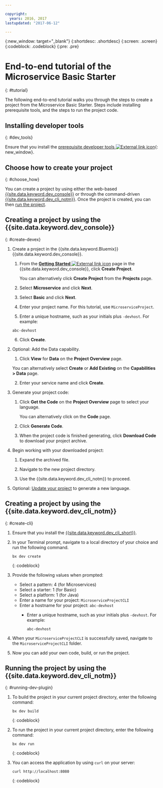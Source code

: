 ```yaml
---

copyright:
  years: 2016, 2017
lastupdated: "2017-06-12"

---
```

{:new_window: target="_blank"}
{:shortdesc: .shortdesc}
{:screen: .screen}
{:codeblock: .codeblock}
{:pre: .pre}

# End-to-end tutorial of the Microservice Basic Starter
{: #tutorial}

The following end-to-end tutorial walks you through the steps to create a project from the Microservice Basic Starter. Steps include installing prerequisite tools, and the steps to run the project code.


## Installing developer tools
{: #dev_tools}

Ensure that you install the [prerequisite developer tools ![External link icon](../icons/launch-glyph.svg "External link icon")](get_code.html#prereq-dev-tools){: new_window}.


## Choose how to create your project
{: #choose_how}

You can create a project by using either the web-based [{{site.data.keyword.dev_console}}](#create-devex) or through the command-driven [{{site.data.keyword.dev_cli_notm}}](#create-cli). Once the project is created, you can then [run the project](#running-dev-plugin).


## Creating a project by using the {{site.data.keyword.dev_console}}
{: #create-devex}

1. Create a project in the {{site.data.keyword.Bluemix}} {{site.data.keyword.dev_console}}.

	1. From the [**Getting Started** ![External link icon](../icons/launch-glyph.svg "External link icon")](https://console.ng.bluemix.net/developer/getting-started/) page in the {{site.data.keyword.dev_console}}, click **Create Project**.

		You can alternatively click **Create Project** from the **Projects** page.

	2. Select **Microservice** and click **Next**.

	3. Select **Basic** and click **Next**.

	4. Enter your project name. For this tutorial, use `MicroserviceProject`.   

	5. Enter a unique hostname, such as your initials plus `-devhost`. For example:
	
	 ```
	 abc-devhost
	 ```
	   
	6. Click **Create**.

2. Optional: Add the Data capability.

	1. Click **View** for **Data** on the **Project Overview** page.

      You can alternatively select **Create** or **Add Existing** on the **Capabilities > Data** page.

   2. Enter your service name and click **Create**.

3. Generate your project code:

	1. Click **Get the Code** on the **Project Overview** page to select your language.
   
		You can alternatively click on the **Code** page.
      
	2. Click **Generate Code**.
   
	3. When the project code is finished generating, click **Download Code** to download your project archive.

4. Begin working with your downloaded project:

	1. Expand the archived file.
	
	2. Navigate to the new project directory.
	
	3. Use the {{site.data.keyword.dev_cli_notm}} to proceed.

5. Optional: [Update your project](project_overview_page.html#update_language) to generate a new language.


## Creating a project by using the {{site.data.keyword.dev_cli_notm}}
{: #create-cli}

1. Ensure that you install the [{{site.data.keyword.dev_cli_short}}](dev_cli.html).

2. In your Terminal prompt, navigate to a local directory of your choice and run the following command.
  
	```
	bx dev create
	```
	{: codeblock}

3. Provide the following values when prompted:

	* Select a pattern: 4 (for Microservices)
	* Select a starter: 1 (for Basic)
	* Select a platform: 1 (for Java)
	* Enter a name for your project: `MicroserviceProjectCLI`
	* Enter a hostname for your project: `abc-devhost`
	  * Enter a unique hostname, such as your initials plus `-devhost`. For example:
	
	     ```
	     abc-devhost
	     ```

4. When your `MicroserviceProjectCLI` is successfully saved, navigate to the `MicroserviceProjectCLI` folder.

5. Now you can add your own code, build, or run the project.
 
 
## Running the project by using the {{site.data.keyword.dev_cli_notm}}
{: #running-dev-plugin}

1. To build the project in your current project directory, enter the following command:

	```
	bx dev build
	```     
	{: codeblock}

2. To run the project in your current project directory, enter the following command:

	```
	bx dev run
	```
	{: codeblock}	

3. You can access the application by using `curl` on your server:

	```
	curl http://localhost:8080	
	```
	{: codeblock}
